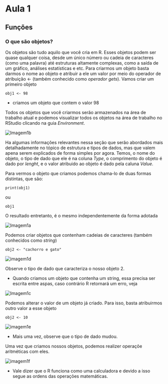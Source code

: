 # Aula 1
## Funções

### O que são objetos?
Os objetos são tudo aquilo que você cria em R. Esses objetos podem ser quase qualquer coisa, desde um único número ou cadeia de caracteres (como uma palavra) até estruturas altamente complexas, como a saída de um gráfico, análises estatísticas e etc.
Para criarmos um objeto basta darmos o nome ao objeto e atribuir a ele um valor por meio do operador de atribuição <- (também conhecido como *operador gets*). Vamos criar um primeiro objeto
  
    obj1 <- 98
  
* criamos um objeto que contem o valor 98

Todos os objetos que você criarmos serão armazenados na área de trabalho atual e podemos visualizar todos os objetos na área de trabalho no RStudio clicando na guia *Environment*.

![Imagem1b](https://user-images.githubusercontent.com/96084042/168702888-07935538-b338-4ddd-881c-e711b0d8dd53.png)

Ha algumas informações relevantes nessa seção que serão abordados mais detalhadamente no tópico de estrutura e tipos de dados, mas que valem apena serem explicados de forma simples por agora. Temos, o nome do objeto, o tipo de dado que ele é na coluna *Type*, o comprimento do objeto é dado por *lenght*, e o valor atribuido ao objeto é dado pela caluna *Value*.


Para vermos o objeto que criamos podemos chama-lo de duas formas distintas, que são:

    print(obj1) 

ou

    obj1 
    
O resultado entretanto, é o mesmo independentemente da forma adotada

![Imagem1a](https://user-images.githubusercontent.com/96084042/168704073-80b62640-da79-4bb9-8510-808f2ed7e7fa.png)


Podemos criar objetos que contenham cadeias de caracteres (também conhecidos como *string*) 

    obj2 <- "cachorro e gato"
    
![imagem1d](https://user-images.githubusercontent.com/96084042/168705819-23336469-7d30-479e-9e06-8a3cbbcd68d9.png)

Observe o tipo de dado que caracteriza o nosso objeto 2.

* Quando criamos um objeto que contenha um string, essa precisa ser escrita entre aspas, caso contrário R retornará um erro, veja

![Imagem1c](https://user-images.githubusercontent.com/96084042/168705107-54acd40c-5bb4-45f8-b62f-80a1d5ba86b4.png)


Podemos alterar o valor de um objeto já criado. Para isso, basta atribuirmos outro valor a esse objeto

    obj2 <- 10 
    
 ![imagem1e](https://user-images.githubusercontent.com/96084042/168705917-66665c78-1c62-4b6b-9776-0d7e6b654de6.png)

* Mais uma vez, observe que o tipo de dado mudou.




Uma vez que criamos nossos objetos, podemos realizer operaçõe aritméticas com eles. 

![imagem1f](https://user-images.githubusercontent.com/96084042/168707653-5e63a3d4-35f8-4057-a3e9-1d71d7353627.png)


* Vale dizer que o R funciona como uma calculadora e devido a isso segue as ordens das operações matemáticas. 











